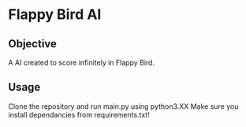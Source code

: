 # Flappy Bird AI
## Objective
A AI created to score infinitely in Flappy Bird.

## Usage
Clone the repository and run main.py using python3.XX
Make sure you install dependancies from requirements.txt!

